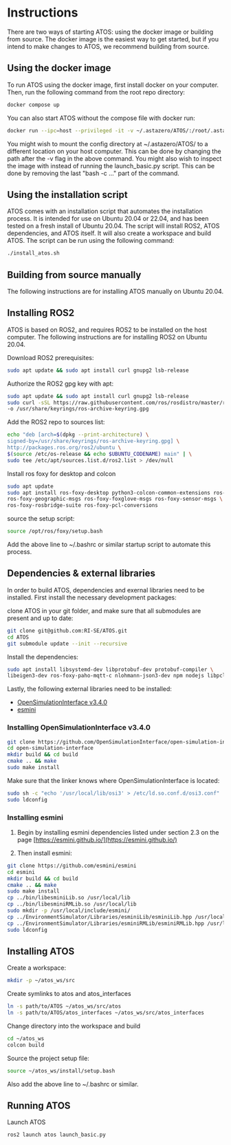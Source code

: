 # Instructions
There are two ways of starting ATOS: using the docker image or building from source. The docker image is the easiest way to get started, but if you intend to make changes to ATOS, we recommend building from source.

## <a name="docker"></a> Using the docker image
To run ATOS using the docker image, first install docker on your computer. Then, run the following command from the root repo directory:
```bash
docker compose up
```

You can also start ATOS without the compose file with docker run:
```bash
docker run --ipc=host --privileged -it -v ~/.astazero/ATOS/:/root/.astazero/ATOS/ -p 80:80 -p 8080:8080 -p 8081:8081 -p 8082:8082 -p 3000:3000 -p 3443:3443 -p 55555:55555 -p 443:443 -p 9090:9090 astazero/atos_docker_env:latest bash -c "source /root/atos_ws/install/setup.sh ; ros2 launch atos launch_basic.py"
```

You might wish to mount the config directory at ~/.astazero/ATOS/ to a different location on your host computer. This can be done by changing the path after the -v flag in the above command. You might also wish to inspect the image with instead of running the launch_basic.py script. This can be done by removing the last "bash -c ..." part of the command.

## <a name="Installation script"></a> Using the installation script
ATOS comes with an installation script that automates the installation process. It is intended for use on Ubuntu 20.04 or 22.04, and has been tested on a fresh install of Ubuntu 20.04. The script will install ROS2, ATOS dependencies, and ATOS itself. It will also create a workspace and build ATOS. The script can be run using the following command:
```bash
./install_atos.sh
```

## <a name="Native build"></a> Building from source manually
The following instructions are for installing ATOS manually on Ubuntu 20.04.

## <a name="ros2"></a> Installing ROS2

ATOS is based on ROS2, and requires ROS2 to be installed on the host computer. The following instructions are for installing ROS2 on Ubuntu 20.04.

Download ROS2 prerequisites:
```bash
sudo apt update && sudo apt install curl gnupg2 lsb-release
```

Authorize the ROS2 gpg key with apt:
```bash
sudo apt update && sudo apt install curl gnupg2 lsb-release
sudo curl -sSL https://raw.githubusercontent.com/ros/rosdistro/master/ros.key  \
-o /usr/share/keyrings/ros-archive-keyring.gpg
```

Add the ROS2 repo to sources list:

```bash
echo "deb [arch=$(dpkg --print-architecture) \
signed-by=/usr/share/keyrings/ros-archive-keyring.gpg] \
http://packages.ros.org/ros2/ubuntu \
$(source /etc/os-release && echo $UBUNTU_CODENAME) main" | \
sudo tee /etc/apt/sources.list.d/ros2.list > /dev/null
```

Install ros foxy for desktop and colcon
```bash
sudo apt update
sudo apt install ros-foxy-desktop python3-colcon-common-extensions ros-foxy-nav-msgs \
ros-foxy-geographic-msgs ros-foxy-foxglove-msgs ros-foxy-sensor-msgs \
ros-foxy-rosbridge-suite ros-foxy-pcl-conversions
```

source the setup script:
```bash
source /opt/ros/foxy/setup.bash
```
Add the above line to ~/.bashrc or similar startup script to automate this process.

## <a name="dependencies"></a> Dependencies & external libraries
In order to build ATOS, dependencies and exernal libraries need to be installed. First install the necessary development packages:

clone ATOS in your git folder, and make sure that all submodules are present and up to date:
```bash
git clone git@github.com:RI-SE/ATOS.git
cd ATOS
git submodule update --init --recursive
```

Install the dependencies:
```bash
sudo apt install libsystemd-dev libprotobuf-dev protobuf-compiler \
libeigen3-dev ros-foxy-paho-mqtt-c nlohmann-json3-dev npm nodejs libpcl-dev
```


Lastly, the following external libraries need to be installed:

- [OpenSimulationInterface v3.4.0](https://github.com/OpenSimulationInterface/open-simulation-interface)
- [esmini](https://github.com/esmini/esmini)

### <a name="osi"></a> Installing OpenSimulationInterface v3.4.0

```bash
git clone https://github.com/OpenSimulationInterface/open-simulation-interface.git -b v3.4.0
cd open-simulation-interface
mkdir build && cd build
cmake .. && make
sudo make install
```

Make sure that the linker knows where OpenSimulationInterface is located:
```bash
sudo sh -c "echo '/usr/local/lib/osi3' > /etc/ld.so.conf.d/osi3.conf"
sudo ldconfig
```

### <a name="esmini"></a> Installing esmini
1. Begin by installing esmini dependencies listed under section 2.3 on the page [https://esmini.github.io/](https://esmini.github.io/)

2. Then install esmini:
```bash
git clone https://github.com/esmini/esmini
cd esmini
mkdir build && cd build
cmake .. && make
sudo make install
cp ../bin/libesminiLib.so /usr/local/lib
cp ../bin/libesminiRMLib.so /usr/local/lib
sudo mkdir -p /usr/local/include/esmini/
cp ../EnvironmentSimulator/Libraries/esminiLib/esminiLib.hpp /usr/local/include/esmini/
cp ../EnvironmentSimulator/Libraries/esminiRMLib/esminiRMLib.hpp /usr/local/include/esmini/
sudo ldconfig
```

## <a name="installing"></a> Installing ATOS

Create a workspace:
```bash
mkdir -p ~/atos_ws/src
```

Create symlinks to atos and atos_interfaces
```bash
ln -s path/to/ATOS ~/atos_ws/src/atos
ln -s path/to/ATOS/atos_interfaces ~/atos_ws/src/atos_interfaces
```

Change directory into the workspace and build
```bash
cd ~/atos_ws
colcon build
```

Source the project setup file:
```bash
source ~/atos_ws/install/setup.bash
```
Also add the above line to ~/.bashrc or similar.

## <a name="running"></a> Running ATOS
Launch ATOS
```bash
ros2 launch atos launch_basic.py
```
